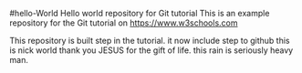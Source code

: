 #hello-World
Hello world repository for Git tutorial
This is an example repository for the Git tutorial on https://www.w3schools.com

This repository is built step in the tutorial.
it now include step to github
this is nick world
thank you JESUS for the gift of life.
this rain is seriously heavy man. 
